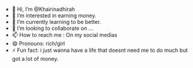 - 👋 Hi, I’m @Khairinadhirah
- 👀 I’m interested in earning money.
- 🌱 I’m currently learning to be better.
- 💞️ I’m looking to collaborate on ...
- 📫 How to reach me : On my social medias
- 😄 Pronouns: rich/girl 
- ⚡ Fun fact: i just wanna have a life that doesnt need me to do much but got a lot of money.

<!---
Khairinadhirah/Khairinadhirah is a ✨ special ✨ repository because its `README.md` (this file) appears on your GitHub profile.
You can click the Preview link to take a look at your changes.
--->
